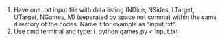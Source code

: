 1. Have one .txt input file with data listing (NDice, NSides, LTarget, UTarget, NGames, M) (seperated by space not comma) within the same directory of the codes. Name it for example as "input.txt".
2. Use cmd terminal and type:
   i. python games.py < input.txt
